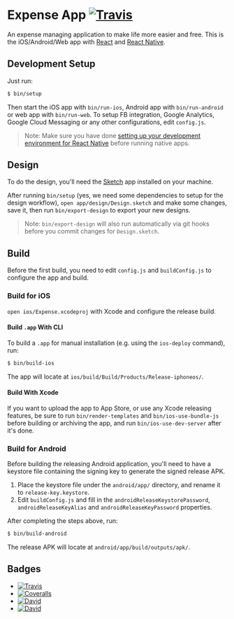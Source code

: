 # Expense App [![Travis](https://img.shields.io/travis/expenture/ExpenseApp.svg?style=flat-square)](https://travis-ci.org/expenture/ExpenseApp)

An expense managing application to make life more easier and free. This is the iOS/Android/Web app with [React](https://facebook.github.io/react/) and [React Native](https://facebook.github.io/react-native/).


## Development Setup

Just run:

```bash
$ bin/setup
```

Then start the iOS app with `bin/run-ios`, Android app with `bin/run-android` or web app with `bin/run-web`. To setup FB integration, Google Analytics, Google Cloud Messaging or any other configurations, edit `config.js`.

> Note: Make sure you have done [setting up your development environment for React Native](https://facebook.github.io/react-native/docs/getting-started.html) before running native apps.


## Design

To do the design, you'll need the [Sketch](https://www.sketchapp.com/) app installed on your machine.

After running `bin/setup` (yes, we need some dependencies to setup for the design workflow), `open app/design/Design.sketch` and make some changes, save it, then run `bin/export-design` to export your new designs.

> Note: `bin/export-design` will also run automatically via git hooks before you commit changes for `Design.sketch`.


## Build

Before the first build, you need to edit `config.js` and `buildConfig.js` to configure the app and build.

### Build for iOS

`open ios/Expense.xcodeproj` with Xcode and configure the release build.

#### Build `.app` With CLI

To build a `.app` for manual installation (e.g. using the `ios-deploy` command), run:

```bash
$ bin/build-ios
```

The app will locate at `ios/build/Build/Products/Release-iphoneos/`.

#### Build With Xcode

If you want to upload the app to App Store, or use any Xcode releasing features, be sure to run `bin/render-templates` and `bin/ios-use-bundle-js` before building or archiving the app, and run `bin/ios-use-dev-server` after it's done.

### Build for Android

Before building the releasing Android application, you'll need to have a keystore file containing the signing key to generate the signed release APK.

1. Place the keystore file under the `android/app/` directory, and rename it to `release-key.keystore`.
2. Edit `buildConfig.js` and fill in the `androidReleaseKeystorePassword`, `androidReleaseKeyAlias` and `androidReleaseKeyPassword` properties.

After completing the steps above, run:

```bash
$ bin/build-android
```

The release APK will locate at `android/app/build/outputs/apk/`.


## Badges

- [![Travis](https://img.shields.io/travis/expenture/ExpenseApp.svg?style=flat-square)](https://travis-ci.org/expenture/ExpenseApp)
- [![Coveralls](https://img.shields.io/coveralls/expenture/ExpenseApp.svg?style=flat-square)](https://coveralls.io/github/expenture/ExpenseApp)
- [![David](https://img.shields.io/david/expenture/ExpenseApp.svg?style=flat-square)](https://david-dm.org/expenture/ExpenseApp)
- [![David](https://img.shields.io/david/dev/expenture/ExpenseApp.svg?style=flat-square)](https://david-dm.org/expenture/ExpenseApp#info=devDependencies)
